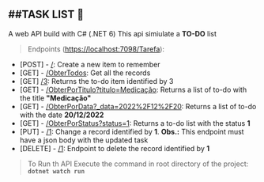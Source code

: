 ##TASK LIST :notebook:
---
A web API build with C# (.NET 6)
This api simiulate a **TO-DO** list

> Endpoints ([https://localhost:7098/Tarefa]()):
    
* [POST] - [/](): Create a new item to remember
* [GET] - [/ObterTodos](): Get all the records   
* [GET] [/3](): Returns the to-do item identified by 3
* [GET] - [/ObterPorTitulo?titulo=Medicação](): Returns a list of to-do with the title **"Medicação"** 
* [GET] - [/ObterPorData?_data=2022%2F12%2F20](): Returns a list of to-do with the date **20/12/2022**
* [GET] - [/ObterPorStatus?status=1](): Returns a to-do list with the status **1**
* [PUT] - [/1](): Change a record identified by **1**. **Obs.:** This endpoint must have a json body with the updated task
* [DELETE] - [/1]():
Endpoint to delete the record identified by **1**

> To Run th API 
    Execute the command in root directory of the project: **```dotnet watch run```**